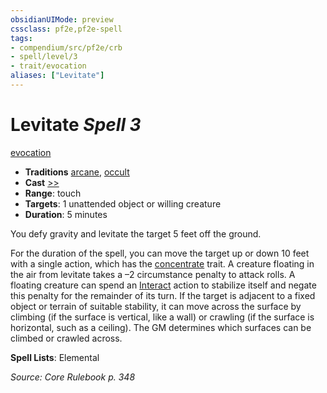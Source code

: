 ```yaml
---
obsidianUIMode: preview
cssclass: pf2e,pf2e-spell
tags:
- compendium/src/pf2e/crb
- spell/level/3
- trait/evocation
aliases: ["Levitate"]
---
```

# Levitate *Spell 3*   
[evocation](evocation.md "Evocation School Trait")  

- **Traditions** [arcane](arcane.md "Arcane Tradition Trait"), [occult](occult.md "Occult Tradition Trait")
- **Cast** [>>](chapter-9-playing-the-game.md#Actions "Two-Action") 
- **Range**: touch
- **Targets**: 1 unattended object or willing creature
- **Duration**: 5 minutes

You defy gravity and levitate the target 5 feet off the ground.

For the duration of the spell, you can move the target up or down 10 feet with a single action, which has the [concentrate](concentrate.md "Concentrate Action & Ability Trait") trait. A creature floating in the air from levitate takes a –2 circumstance penalty to attack rolls. A floating creature can spend an [Interact](interact.md) action to stabilize itself and negate this penalty for the remainder of its turn. If the target is adjacent to a fixed object or terrain of suitable stability, it can move across the surface by climbing (if the surface is vertical, like a wall) or crawling (if the surface is horizontal, such as a ceiling). The GM determines which surfaces can be climbed or crawled across.

**Spell Lists**: Elemental

*Source: Core Rulebook p. 348*